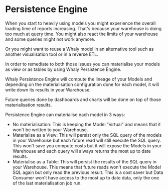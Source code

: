 # Persistence Engine

When you start to heavily using models you might experience the overall loading time of reports increasing. That's because your warehouse is doing too much at query time. You might also react the limits of your warehouse and some queries might not work anymore.

Or you might want to reuse a Whaly model in an alternative tool such as another visualisation tool or in a reverse ETL.

In order to remediate to both those issues you can materialise your models as view or as tables by using Whaly Persistence Engine.

Whaly Persistence Engine will compute the lineage of your Models and depending on the materialisation configuration done for each model, it will write down its results in your Warehouse.

Future queries done by dashboards and charts will be done on top of those materialisation results.

Persistence Engine can materialise each model in 3 ways:

* No materialisation: This is keeping the Model "virtual" and means that it won't be written to your Warehouse.
* Materialise as a View: This will persist only the SQL query of the models in your Warehouse but each future read will still execute the SQL query. This won't save you compute costs but it will expose the Models in your Warehouse and each query will always returns the most up to date results.
* Materialise as a Table: This will persist the results of the SQL query in your Warehouse. This means that future reads won't execute the Model SQL again but only read the previous result. This is a cost saver but Data Consumer won't have access to the most up to date data, only the one of the last materialisation job run.

